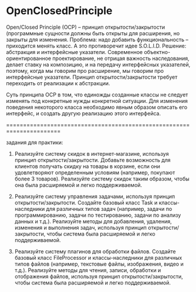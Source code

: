 # OpenClosedPrinciple

Open/Closed Principle (OCP) – принцип открытости/закрытости (программные сущности должны быть открыты для расширения, но закрыты для изменения.
Проблема: надо добавить функциональность – приходится менять класс. А это противоречит идее S.O.L.I.D.
Решение: абстракция и интерфейсные указатели.
Современное объектно-ориентированное проектирование, не отрицая важность наследования, делает ставку на композицию, и на передачу интерфейсных указателей, поэтому, когда мы говорим про расширение, мы говорим про интерфейсные указатели. Принцип открытости/закрытости требует переходить от реализации к абстракции.

Суть принципа ОСР в том, что единожды созданные классы не следует изменять под конкретные нужды конкретной ситуации.
Для изменения поведения некоторого класса необходимо явным образом описать его интерфейс, и создать другую реализацию этого интерфейса.

======================================================================

задания для практики:

1. Реализуйте систему скидок в интернет-магазине, используя принцип открытости/закрытости. Добавьте возможность для клиентов получать скидку на товары в корзине, если они удовлетворяют определенным условиям (например, покупают более 3 товаров). Реализуйте систему скидок таким образом, чтобы она была расширяемой и легко поддерживаемой.

2. Реализуйте систему управления задачами, используя принцип открытости/закрытости. Создайте базовый класс Task и классы-наследники для различных типов задач (например, задачи по программированию, задачи по тестированию, задачи по анализу данных и т.д.). Реализуйте методы для добавления, удаления, изменения и выполнения задач, используя принцип открытости/закрытости, чтобы система была расширяемой и легко поддерживаемой.

3. Реализуйте систему плагинов для обработки файлов. Создайте базовый класс FileProcessor и классы-наследники для различных типов файлов (например, текстовые файлы, изображения, видео и т.д.). Реализуйте методы для чтения, записи, обработки и отображения файлов, используя принцип открытости/закрытости, чтобы система была расширяемой и легко поддерживаемой.
